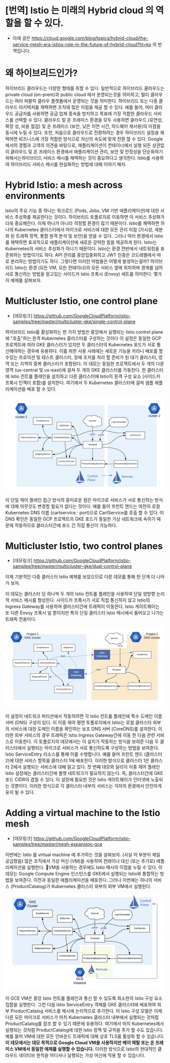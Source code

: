 # [번역] Istio 는 미래의 Hybrid cloud 의 역할을 할 수 있다.

* 아래 글은 https://cloud.google.com/blog/topics/hybrid-cloud/the-service-mesh-era-istios-role-in-the-future-of-hybrid-cloud?hl=ko
의 번역입니다.

# 왜 하이브리드인가?

하이브리드 클라우드는 다양한 형태를 취할 수 있다. 일반적으로 하이브리드 클라우드는 private cloud (on-prem)과
public cloud 에서 운영되는것을 의미하고, 멀티 클라우드는 여러 퍼블릭 클라우 플랫폼에서 운영되는 것을
의미한다.
 하이브리드 또는 다중 클라우드 아키텍처를 채택하면 조직에 많은 이점을 제공 할 수 있다.
 예를 들어, 여러 클라우드 공급자를 사용하면 공급 업체 종속을 방지하고 목표에 가장 적합한 클라우드 서비스를 선택할 수 있다.
클라우드 및 온 프레미스 환경을 모두 사용하면 클라우드 (유연성, 확장 성, 비용 절감) 및 온 프레미스 (보안, 낮은 지연 시간, 하드웨어 재사용)의
이점을 동시에 누릴 수 있다.
 또한, 처음으로 클라우드로 전환하려는 경우 하이브리드 설정을 채택하면 비즈니스에 가장 적합한 방식으로 자신의 속도에 맞게 전환 할 수 있다.
 Google에서의 경험과 고객의 의견을 바탕으로, 애플리케이션이 컨테이너에서 실행 되든 상관없이 클라우드 및 온 프레미스 환경에서 애플리케이션 관리, 보안 및 안정성을 단순화하기 위해서는하이브리드 서비스 메시를 채택하는 것이 중요하다고 생각한다.
  Istio를 사용하여 하이브리드 서비스 메시를 현실화하는 방법에 대해 이야기 해자.


# Hybrid Istio: a mesh across environments

Istio의 주요 기능 중 하나는 워크로드 (Pods, Jobs, VM 기반 애플리케이션)에 대한 서비스 추상화를 제공한다는 것이다.
하이브리드 토폴로지로 이동하면 이 서비스 추상화가 더욱 중요해진다. 이제 하나가 아니라 걱정할 환경이 많기 때문이다.
 Istio를 채택하면 하나의 Kubernetes 클러스터에서 마이크로 서비스에 대한 모든 관리 이점 (가시성, 세분화 된 트래픽 정책, 통합 원격 분석 및 보안)을 얻을 수 있다.
 그러나 여러 환경에서 Istio를 채택하면 효과적으로 애플리케이션에 새로운 강력한 힘을 제공하게 된다.
 Istio는 Kubernetes의 서비스 추상화가 아니기 때문이다. Istio는 환경 전반에서 네트워킹을 표준화하는 방법이기도 하다.
API 관리를 중앙집중화하고 JWT 인증은 코드레벨에서 따로 분리하는 방법이기도 하다.
그렇다면 이러한 마법들은 어떻게 발생하는걸까? 하이브리드 Istio는 환경 (모든 VM, 모든 컨테이너)의 모든 서비스 옆에 위치하며 경계를 넘어 서로 통신하는 방법을 알고있는 사이드카 Istio 프록시 (Envoy) 세트를 의미한다.
 몇가지 예제를 살펴보자.

# Multicluster Istio, one control plane

* [데모링크] https://github.com/GoogleCloudPlatform/istio-samples/tree/master/multicluster-gke/single-control-plane

하이브리드 Istio를 활성화하는 한 가지 방법은 중앙에서 실행되는 Istio control plane에 "호출"하는 원격 Kubernetes 클러스터를 구성하는 것이다
 이 설정은 동일한 GCP 프로젝트에 여러 GKE 클러스터가 있지만 두 클러스터의 Kubernetes 포드가 서로 통신해야하는 경우에 유용하다.
이를 위한 사용 사례에는 새로운 기능을 카라니 배포를 할 수있는 프로덕션 및 테스트 클러스터, 장애 조치를 처리 할 준비가 된 대기 클러스터, 영역 또는 지역의 중복 클러스터가 포함된다.
 이 데모는 동일한 프로젝트에서 두 개의 다른 영역 (us-central 및 us-east)에 걸쳐 두 개의 GKE 클러스터를 가동한다.
  한 클러스터에 Istio 컨트롤 플레인을 설치하고 다른 클러스터에 Istio의 원격 구성 요소 (사이드카 프록시 인젝터 포함)를 설치한다.
  여기에서 두 Kubernetes 클러스터에 걸쳐 샘플 애플리케이션을 배포 할 수 있다.

  ![hybrid-cloud-with-istio](../static/kubernetes/hybrid.png)

이 단일 제어 플레인 접근 방식의 흥미로운 점은 마이크로 서비스가 서로 통신하는 방식에 대해 아무것도 변경할 필요가 없다는 것이다.
 예를 들어 프런트 엔드는 여전히 로컬 Kubernetes DNS 이름 (cartservice : port)으로 CartService를 호출 할 수 있다.
이 DNS 확인은 동일한 GCP 프로젝트의 GKE 포드가 동일한 가상 네트워크에 속하기 때문에 작동하므로 클러스터간에 포드 간 직접 통신이 가능하다.

# Multicluster Istio, two control planes

* [데모링크] https://github.com/GoogleCloudPlatform/istio-samples/tree/master/multicluster-gke/dual-control-plane

이제 기본적인 다중 클러스터 Istio 예제를 보았으므로 다른 데모를 통해 한 단계 더 나아가 보자.


이 데모는 클러스터 당 하나씩 두 개의 Istio 컨트롤 플레인을 사용하여 단일 양방향 논리적 서비스 메시를 형성한다.
사이드카 프록시가 서로 직접 통신하지 않고 Istio의 Ingress Gateway를 사용하여 클러스터간에 트래픽이 이동한다.
Istio 게이트웨이는 또 다른 Envoy 프록시 일 뿐이지만 특히 단일 클러스터 Istio 메시에서 들어오고 나가는 트래픽 전용이다.

![hybrid-cloud-with-istio](../static/kubernetes/istio-two-plane.png)

이 설정이 네트워크 파티션에서 작동하려면 각 Istio 컨트롤 플레인에 특수 도메인 이름 서버 (DNS) 구성이 있다.
이 이중 제어 평면 토폴로지에서 Istio는 로컬 클러스터 외부의 서비스에 대한 도메인 이름을 확인하는 보조 DNS 서버 (CoreDNS)를 설치한다.
이러한 외부 서비스의 경우 트래픽은 Istio Ingress Gateway간에 이동 한 다음 관련 서비스로 이동한다.
 이 토폴로지의 데모에서는 이 설치가 작동하는 방식을 보여준 다음 두 클러스터에서 실행되는 마이크로 서비스가 서로 통신하도록 구성하는 방법을 보여준다.
 Istio ServiceEntry 리소스를 통해 이를 수행합니다. 예를 들어 프런트 엔드 (클러스터 2)에 대한 서비스 항목을 클러스터 1에 배포한다.
이러한 방식으로 클러스터 1은 클러스터 2에서 실행되는 서비스에 대해 알고 있다.
첫 번째 데모와 달리이 이중 제어 플레인 Istio 설정에는 클러스터간에 플랫 네트워크가 필요하지 않는다.
즉, 클러스터간에 GKE 포드 CIDR이 겹칠 수 있다. 이 설정에 필요한 것은 Istio 게이트웨이가 인터넷에 노출되는 것뿐이다.
이러한 방식으로 각 클러스터 내부의 서비스는 각자의 환경에서 안전하게 유지 될 수 있다.

# Adding a virtual machine to the Istio mesh

* [데모링크] https://github.com/GoogleCloudPlatform/istio-samples/tree/master/mesh-expansion-gce

이번에는 Istio 를 virtual machine 에 추가하는 것을 살펴보자. (사실 이 부분이 제일 궁금했음)
많은 조직에서 가상 머신 (VM)을 사용하여 컨테이너 대신 (또는 추가로) 애플리케이션을 실행한다.
VM을 사용하는 경우에도 Istio 메시의 이점을 누릴 수 있다.
 이 데모는 Google Compute Engine 인스턴스를 GKE에서 실행되는 Istio와 통합하는 방법을 보여준다.
이전과 동일한 애플리케이션을 배포한다. 그러나 이번에는 하나의 서비스 (ProductCatalog)가 Kubernetes 클러스터 외부의 외부 VM에서 실행된다.

![istio-vm](../static/kubernetes/istio-vm.png)

이 GCE VM은 중앙 Istio 컨트롤 플레인과 통신 할 수 있도록 최소한의 Istio 구성 요소 집합을 실행한다.
그런 다음 Istio ServiceEntry 객체를 GKE 클러스터에 배포하여 외부 ProductCatalog 서비스를 메시에 논리적으로 추가한다.
 이 Istio 구성 모델은 이제 다른 모든 마이크로 서비스가 마치 Kubernetes 클러스터 내부에서 실행되는 것처럼 ProductCatalog를 참조 할 수 있기 때문에 유용하다.
 여기에서 마치 Kubernetes에서 실행되는 것처럼 ProductCatalog에 대한 Istio 정책 및 규칙을 추가 할 수도 있습니다. 예를 들어 VM에 대한 모든 인바운드 트래픽에 대해 상호 TLS를 활성화 할 수 있습니다.
__이 데모에서는 데모 목적으로 Google Cloud VM을 사용하지만 베어 메탈 또는 온 프레미스 VM에서 동일한 예제를 실행할 수 있습니다.__
 이러한 방식으로 Istio의 현대적인 클라우드 네이티브 원칙을 어디서나 실행되는 가상 머신에 적용 할 수 있습니다.
